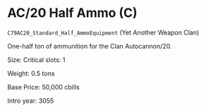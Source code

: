 # AC/20 Half Ammo (C)

`C79AC20_Standard_Half_AmmoEquipment` (Yet Another Weapon Clan)

One-half ton of ammunition for the Clan Autocannon/20.

Size: Critical slots: 1

Weight: 0.5 tons

Base Price: 50,000 cbills

Intro year: 3055

